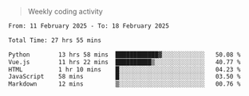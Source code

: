 > Weekly coding activity
<!--START_SECTION:waka-->

```txt
From: 11 February 2025 - To: 18 February 2025

Total Time: 27 hrs 55 mins

Python        13 hrs 58 mins  ████████████▓░░░░░░░░░░░░   50.08 %
Vue.js        11 hrs 22 mins  ██████████▒░░░░░░░░░░░░░░   40.77 %
HTML          1 hr 10 mins    █░░░░░░░░░░░░░░░░░░░░░░░░   04.23 %
JavaScript    58 mins         █░░░░░░░░░░░░░░░░░░░░░░░░   03.50 %
Markdown      12 mins         ▒░░░░░░░░░░░░░░░░░░░░░░░░   00.76 %
```

<!--END_SECTION:waka-->

